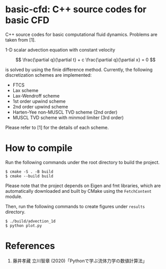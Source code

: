 # basic-cfd: C++ source codes for basic CFD
C++ source codes for basic computational fluid dynamics.
Problems are taken from [1].

1-D scalar advection equation with constant velocity

$$
\frac{\partial q}{\partial t} + c \frac{\partial q}{\partial x} = 0
$$

is solved by using the finie difference method. Currently, the following discretization schemes are implemented:

- FTCS
- Lax scheme
- Lax-Wendroff scheme
- 1st order upwind scheme
- 2nd order upwind scheme
- Harten-Yee non-MUSCL TVD scheme (2nd order)
- MUSCL TVD scheme with minmod limiter (3rd order)

Please refer to [1] for the details of each scheme.

# How to compile

Run the following commands under the root directory to build the project.

```
$ cmake -S . -B build
$ cmake --build build
```

Please note that the project depends on Eigen and fmt libraries, which are automatically downloaded and built by CMake using the `FetchContent` module.

Then, run the following commands to create figures under `results` directory.

```
$ ./build/advection_1d
$ python plot.py
```

# References
1. 藤井孝藏 立川智章 (2020)「Pythonで学ぶ流体力学の数値計算法」
